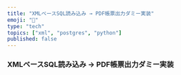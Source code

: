 ```yaml
---
title: "XMLベースSQL読み込み → PDF帳票出力ダミー実装"
emoji: "📄"
type: "tech"
topics: ["xml", "postgres", "python"]
published: false
---
```



### XMLベースSQL読み込み → PDF帳票出力ダミー実装
